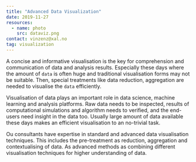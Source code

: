```yaml
---
title: "Advanced Data Visualization"
date: 2019-11-27
resources:
  - name: photo
    src: dataviz.png
contact: vinzenz@xal.no
tag: visualization
---
```


A concise and informative visualisation is the key for comprehension and communication of data and analysis 
results.
Especially these days where the amount of `data` is often huge and traditional visualisation forms may not be suitable.
Then, special treatments like data reduction, aggregation are needed to visualise the `data` efficiently.
<!--more-->
Visualisation of data plays an important role in data science, machine learning and analysis platforms.
Raw data needs to be inspected, results of computational simulations and algorithm needs to verified, and the end-users
need insight in the data too.
Usually large amount of data available these days makes an efficient visualisation to an no-trivial task.

Ou consultants have expertise in standard and advanced data visualisation techniques.
This includes the pre-treatment as reduction, aggregation and contextualising of data.
As advanced methods as combining different visualisation techniques for higher understanding of data.


